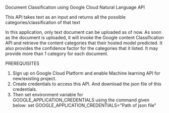 Document Classification using Google Cloud Natural Language API

This API takes text as an input and returns all the possible categories/classification of that text

In this application, only text document can be uploaded as of now. As soon as the document is uploaded, it will invoke the Google content Classification API and retrieve the content categories that their hosted model predicted. It also provides the confidence factor for the categories that it listed. It may provide more than 1 category for each document. 


PREREQUISITES

1. Sign up on Google Cloud Platform and enable Machine learning API for new/existing project.
2. Create credentials to access this API. And download the json file of this credentials.
3. Then set environment variable for GOOGLE_APPLICATION_CREDENTIALS using the command given below:
    set GOOGLE_APPLICATION_CREDENTIALS="Path of json file"
    
